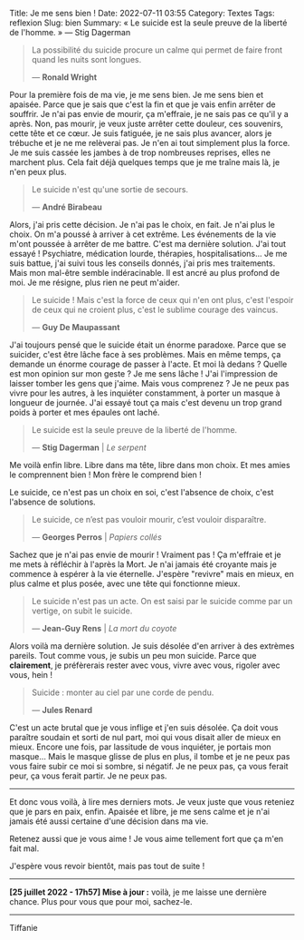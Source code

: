 Title: Je me sens bien !
Date: 2022-07-11 03:55
Category: Textes
Tags: reflexion
Slug: bien
Summary: « Le suicide est la seule preuve de la liberté de l'homme. » — Stig Dagerman

> La possibilité du suicide procure un calme qui permet de faire front quand les nuits sont longues.
>
> — **Ronald Wright**

Pour la première fois de ma vie, je me sens bien. Je me sens bien et apaisée. Parce que je sais que c'est la fin et que je vais enfin arrêter de souffrir. Je n'ai pas envie de mourir, ça m'effraie, je ne sais pas ce qu'il y a après. Non, pas mourir, je veux juste arrêter cette douleur, ces souvenirs, cette tête et ce cœur. Je suis fatiguée, je ne sais plus avancer, alors je trébuche et je ne me relèverai pas. Je n'en ai tout simplement plus la force. Je me suis cassée les jambes à de trop nombreuses reprises, elles ne marchent plus. Cela fait déjà quelques temps que je me traîne mais là, je n'en peux plus.

> Le suicide n'est qu'une sortie de secours.
>
> — **André Birabeau**

Alors, j'ai pris cette décision. Je n'ai pas le choix, en fait. Je n'ai plus le choix. On m'a poussé à arriver à cet extrême. Les événements de la vie m'ont poussée à arrêter de me battre. C'est ma dernière solution. J'ai tout essayé ! Psychiatre, médication lourde, thérapies, hospitalisations... Je me suis battue, j'ai suivi tous les conseils donnés, j'ai pris mes traitements. Mais mon mal-être semble indéracinable. Il est ancré au plus profond de moi. Je me résigne, plus rien ne peut m'aider.

> Le suicide ! Mais c'est la force de ceux qui n'en ont plus, c'est l'espoir de ceux qui ne croient plus, c'est le sublime courage des vaincus.
>
> — **Guy De Maupassant**

J'ai toujours pensé que le suicide était un énorme paradoxe. Parce que se suicider, c'est être lâche face à ses problèmes. Mais en même temps, ça demande un énorme courage de passer à l'acte. Et moi là dedans ? Quelle est mon opinion sur mon geste ? Je me sens lâche ! J'ai l'impression de laisser tomber les gens que j'aime. Mais vous comprenez ? Je ne peux pas vivre pour les autres, à les inquiéter constamment, à porter un masque à longueur de journée. J'ai essayé tout ça mais c'est devenu un trop grand poids à porter et mes épaules ont laché.

> Le suicide est la seule preuve de la liberté de l'homme.
>
> — **Stig Dagerman** | *Le serpent*

Me voilà enfin libre. Libre dans ma tête, libre dans mon choix. Et mes amies le comprennent bien ! Mon frère le comprend bien !

Le suicide, ce n'est pas un choix en soi, c'est l'absence de choix, c'est l'absence de solutions.

> Le suicide, ce n’est pas vouloir mourir, c’est vouloir disparaître.
>
> — **Georges Perros** | *Papiers collés*

Sachez que je n'ai pas envie de mourir ! Vraiment pas ! Ça m'effraie et je me mets à réfléchir à l'après la Mort. Je n'ai jamais été croyante mais je commence à espérer à la vie éternelle. J'espère "revivre" mais en mieux, en plus calme et plus posée, avec une tête qui fonctionne mieux.

> Le suicide n'est pas un acte. On est saisi par le suicide comme par un vertige, on subit le suicide.
>
> — **Jean-Guy Rens** | *La mort du coyote*

Alors voilà ma dernière solution. Je suis désolée d'en arriver à des extrèmes pareils. Tout comme vous, je subis un peu mon suicide. Parce que **clairement**, je préfèrerais rester avec vous, vivre avec vous, rigoler avec vous, hein !

> Suicide : monter au ciel par une corde de pendu.
>
> — **Jules Renard**

C'est un acte brutal que je vous inflige et j'en suis désolée. Ça doit vous paraître soudain et sorti de nul part, moi qui vous disait aller de mieux en mieux. Encore une fois, par lassitude de vous inquiéter, je portais mon masque... Mais le masque glisse de plus en plus, il tombe et je ne peux pas vous faire subir ce moi si sombre, si négatif. Je ne peux pas, ça vous ferait peur, ça vous ferait partir. Je ne peux pas.

---

Et donc vous voilà, à lire mes derniers mots. Je veux juste que vous reteniez que je pars en paix, enfin. Apaisée et libre, je me sens calme et je n'ai jamais été aussi certaine d'une décision dans ma vie.

Retenez aussi que je vous aime ! Je vous aime tellement fort que ça m'en fait mal.

J'espère vous revoir bientôt, mais pas tout de suite !

---

**[25 juillet 2022 - 17h57] Mise à jour :** voilà, je me laisse une dernière chance. Plus pour vous que pour moi, sachez-le.

---
Tiffanie
